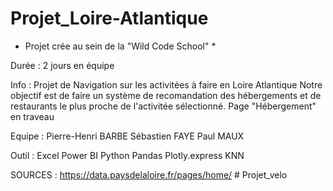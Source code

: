 ﻿# Projet_Loire-Atlantique
* Projet crée au sein de la "Wild Code School" *
  
Durée :
  2 jours en équipe
  
Info :
  Projet de Navigation sur les activitées à faire en Loire Atlantique
  Notre objectif est de faire un système de recomandation des hébergements et de restaurants le plus proche de l'activitée sélectionné.
  Page "Hébergement" en traveau

Equipe : 
  Pierre-Henri BARBE
  Sébastien FAYE
  Paul MAUX

Outil :
  Excel
  Power BI
  Python
  Pandas
  Plotly.express
  KNN

SOURCES :
  https://data.paysdelaloire.fr/pages/home/
#   P r o j e t _ v e l o  
 